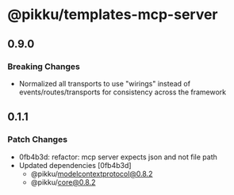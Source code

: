 # @pikku/templates-mcp-server

## 0.9.0

### Breaking Changes

- Normalized all transports to use "wirings" instead of events/routes/transports for consistency across the framework


## 0.1.1

### Patch Changes

- 0fb4b3d: refactor: mcp server expects json and not file path
- Updated dependencies [0fb4b3d]
  - @pikku/modelcontextprotocol@0.8.2
  - @pikku/core@0.8.2
